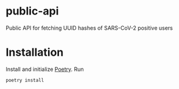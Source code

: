 # public-api

Public API for fetching UUID hashes of SARS-CoV-2 positive users

# Installation

Install and initialize [Poetry](https://python-poetry.org). Run

```bash
poetry install
```
